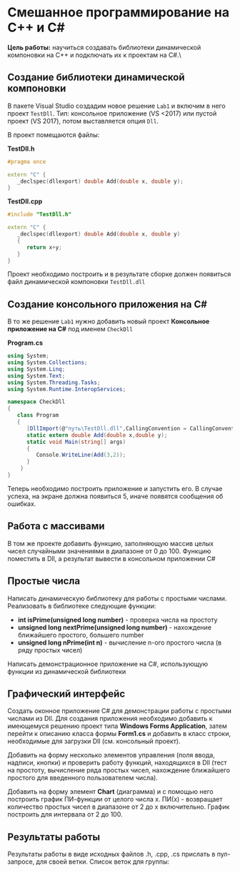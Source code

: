 # Смешанное программирование на С++ и С#

**Цель работы:** научиться создавать библиотеки динамической компоновки на С++ и подключать их к проектам на C#.\

## Создание библиотеки динамической компоновки

В пакете Visual Studio создадим новое решение `Lab1` и включим в него проект `TestDll`. Тип: консольное приложение (VS <2017) или пустой проект (VS 2017), потом выставляется опция `Dll`.

В проект помещаются файлы:

**TestDll.h**

```cpp
#pragma once

extern "C" {
   _declspec(dllexport) double Add(double x, double y);
}
```

**TestDll.cpp**

```cpp
#include "TestDll.h"

extern "C" {
   _declspec(dllexport) double Add(double x, double y)
   {
      return x+y;
   }
}
```

Проект необходимо построить и в результате сборке должен появиться файл динамической компоновки `TestDll.dll`

## Создание консольного приложения на C#

В то же решение `Lab1` нужно добавить новый проект **Консольное приложение на C#** под именем `CheckDll`

**Program.cs**

```csharp
using System;
using System.Collections;
using System.Linq;
using System.Text;
using System.Threading.Tasks;
using System.Runtime.InteropServices;

namespace CheckDll
{
   class Program
   {
      [DllImport(@"путь\TestDll.dll",CallingConvention = CallingConvention.Cdecl)]
      static extern double Add(double x,double y);
      static void Main(string[] args)
      {
         Console.WriteLine(Add(3,2));
      }
    }
}
```

Теперь необходимо построить приложение и запустить его. В случае успеха, на экране должна появиться 5, иначе появятся сообщения об ошибках.

## Работа с массивами

В том же проекте добавить функцию, заполняющую массив целых чисел случайными значениями в диапазоне от 0 до 100. Функцию поместить в Dll, а результат вывести в консольном приложении C#

## Простые числа

Написать динамическую библиотеку для работы с простыми числами. Реализовать в библиотеке следующие функции:

- **int isPrime(unsigned long number)** - проверка числа на простоту
- **unsigned long nextPrime(unsigned long number)** - нахождение ближайшего простого, большего number
- **unsigned long nPrime(int n)** - вычисление n-ого простого числа (в ряду простых чисел)

Написать демонстрационное приложение на C#, использующую функции из динамической библиотеки

## Графический интерфейс

Создать оконное приложение C# для демонстрации работы с простыми числами из Dll. Для создания приложения необходимо добавить к имеющемуся решению проект типа **Windows Forms Application**, затем перейти к описанию класса формы **Form1.cs** и добавить в класс строки, необходимые для загрузки Dll (см. консольный проект).

Добавить на форму несколько элементов управления (поля ввода, надписи, кнопки) и проверить работу функций, находящихся в Dll (тест на простоту, вычисление ряда простых чисел, нахождение ближайшего простого для введенного пользователем числа).

Добавить на форму элемент **Chart** (диаграмма) и с помощью него построить график ПИ-функции от целого числа x. ПИ(x) - возвращает количество простых чисел в диапазоне от 2 до x включительно. График построить для интервала от 2 до 100.

## Результаты работы

Результаты работы в виде исходных файлов .h, .cpp, .cs прислать в пул-запросе, для своей ветки. Список веток для группы:






